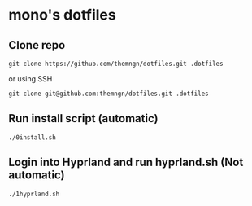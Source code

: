 # mono's dotfiles

## Clone repo
```
git clone https://github.com/themngn/dotfiles.git .dotfiles
```
or using SSH
```
git clone git@github.com:themngn/dotfiles.git .dotfiles
```
## Run install script (automatic)

```
./0install.sh
```

## Login into Hyprland and run hyprland.sh (Not automatic)

```
./1hyprland.sh
```
